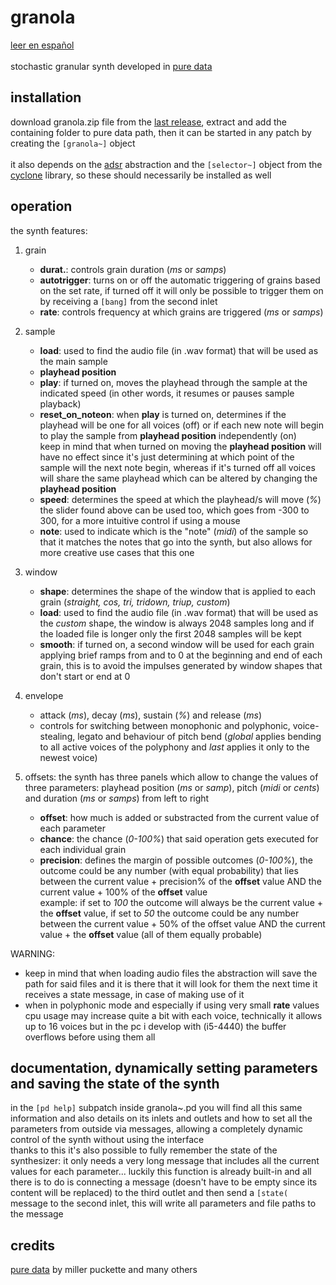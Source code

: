 


# granola
[leer en español](https://github.com/teaecetyrannis/pd-granola/blob/main/README.md)
<br><br>
stochastic granular synth developed in [pure data](https://github.com/pure-data/pure-data)


## installation
download granola.zip file from the [last release](https://github.com/teaecetyrannis/pd-granola/releases), extract and add the containing folder to pure data path, then it can be started in any patch by creating the `[granola~]` object
<br><br>it also depends on the [adsr](https://github.com/teaecetyrannis/pd-adsr) abstraction and the `[selector~]` object from the [cyclone](https://github.com/porres/pd-cyclone) library, so these should necessarily be installed as well

## operation
the synth features:

1. grain
	- **durat.**: controls grain duration (*ms* or *samps*)
	- **autotrigger**: turns on or off the automatic triggering of grains based on the set rate, if turned off it will only be possible to trigger them on by receiving a `[bang]` from the second inlet
	- **rate**: controls frequency at which grains are triggered (*ms* or *samps*)

2. sample
	- **load**: used to find the audio file (in .wav format) that will be used as the main sample
	- **playhead position**
	- **play**: if turned on, moves the playhead through the sample at the indicated speed (in other words, it resumes or pauses sample playback)
	- **reset_on_noteon**: when **play** is turned on, determines if the playhead will be one for all voices (off) or if each new note will begin to play the sample from **playhead position** independently (on)
	<br>keep in mind that when turned on moving the **playhead position** will have no effect since it's just determining at which point of the sample will the next note begin, whereas if it's turned off all voices will share the same playhead which can be altered by changing the **playhead position**
	- **speed**: determines the speed at which the playhead/s will move (*%*)
	<br>the slider found above can be used too, which goes from -300 to 300, for a more intuitive control if using a mouse
	- **note**: used to indicate which is the "note" (*midi*) of the sample so that it matches the notes that go into the synth, but also allows for more creative use cases that this one

3. window
	- **shape**: determines the shape of the window that is applied to each grain (*straight, cos, tri, tridown, triup, custom*)
	- **load**: used to find the audio file (in .wav format) that will be used as the *custom* shape, the window is always 2048 samples long and if the loaded file is longer only the first 2048 samples will be kept
	- **smooth**: if turned on, a second window will be used for each grain applying brief ramps from and to 0 at the beginning and end of each grain, this is to avoid the impulses generated by window shapes that don't start or end at 0

4. envelope
	- attack (*ms*), decay (*ms*), sustain (*%*) and release (*ms*)
	- controls for switching between monophonic and polyphonic, voice-stealing, legato and behaviour of pitch bend (_global_ applies bending to all active voices of the polyphony and _last_ applies it only to the newest voice)

5. offsets: the synth has three panels which allow to change the values of three parameters: playhead position (*ms* or *samp*), pitch (*midi* or *cents*) and duration (*ms* or *samps*) from left to right
	- **offset**: how much is added or substracted from the current value of each parameter
	- **chance**: the chance (*0-100%*) that said operation gets executed for each individual grain
	- **precision**: defines the margin of possible outcomes (*0-100%*), the outcome could be any number (with equal probability) that lies between the current value + precision% of the **offset** value AND the current value + 100% of the **offset** value
	<br>example: if set to *100* the outcome will always be the current value + the **offset** value, if set to *50* the outcome could be any number between the current value + 50% of the offset value AND the current value + the **offset** value (all of them equally probable)

WARNING:
- keep in mind that when loading audio files the abstraction will save the path for said files and it is there that it will look for them the next time it receives a state message, in case of making use of it
- when in polyphonic mode and especially if using very small **rate** values cpu usage may increase quite a bit with each voice, technically it allows up to 16 voices but in the pc i develop with (i5-4440) the buffer overflows before using them all


## documentation, dynamically setting parameters and saving the state of the synth
in the `[pd help]` subpatch inside granola~.pd you will find all this same information and also details on its inlets and outlets and how to set all the parameters from outside via messages, allowing a completely dynamic control of the synth without using the interface
<br>thanks to this it's also possible to fully remember the state of the synthesizer: it only needs a very long message that includes all the current values for each parameter... luckily this function is already built-in and all there is to do is connecting a message (doesn't have to be empty since its content will be replaced) to the third outlet and then send a `[state(` message to the second inlet, this will write all parameters and file paths to the message


## credits
[pure data](https://github.com/pure-data/pure-data) by miller puckette and many others
